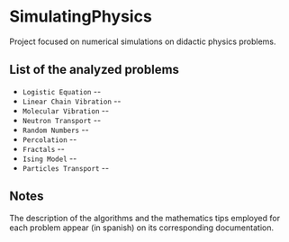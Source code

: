 # SimulatingPhysics

Project focused on numerical simulations on didactic physics problems.

## List of the analyzed problems

* `Logistic Equation` --  
* `Linear Chain Vibration` -- 
* `Molecular Vibration` -- 
* `Neutron Transport` -- 
* `Random Numbers` -- 
* `Percolation` -- 
* `Fractals` -- 
* `Ising Model` -- 
* `Particles Transport` -- 

## Notes

The description of the algorithms and the mathematics tips employed for each problem appear (in spanish) on its corresponding documentation.

